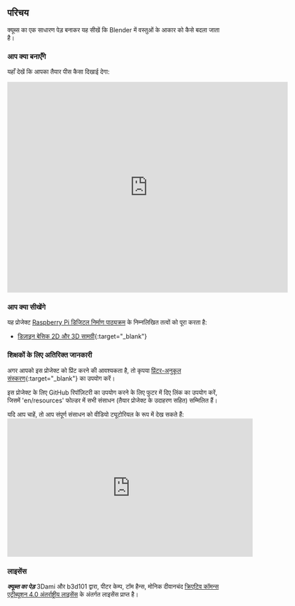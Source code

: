 ## परिचय

क्यूब्स का एक साधारण पेड़ बनाकर यह सीखें कि Blender में वस्तुओं के आकार को कैसे बदला जाता है।

### आप क्या बनाएँगे

यहाँ देखें कि आपका तैयार पीस कैसा दिखाई देगा:

<div class="sketchfab-embed-wrapper">
  <iframe width="640" height="480" src="https://sketchfab.com/models/0e62596168f84ea0a40b4644c4ecc3f2/embed" frameborder="0" allowvr allowfullscreen mozallowfullscreen="true" webkitallowfullscreen="true" onmousewheel=""></iframe>
</div>

### आप क्या सीखेंगे

यह प्रोजेक्ट [Raspberry Pi डिजिटल निर्माण पाठ्यक्रम](http://rpf.io/curriculum) के निम्नलिखित तत्वों को पूरा करता है:

+ [डिज़ाइन बेसिक 2D और 3D सामग्री](https://curriculum.raspberrypi.org/design/creator/){:target="_blank"}

### शिक्षकों के लिए अतिरिक्त जानकारी

अगर आपको इस प्रोजेक्ट को प्रिंट करने की आवश्यकता है, तो कृपया [प्रिंटर-अनुकूल संस्करण](https://projects.raspberrypi.org/en/projects/blender-tree-of-cubes/print){:target="_blank"} का उपयोग करें।

इस प्रोजेक्ट के लिए GitHub रिपॉज़िटरी का उपयोग करने के लिए फुटर में दिए लिंक का उपयोग करें, जिसमें 'en/resources' फोल्डर में सभी संसाधन (तैयार प्रोजेक्ट के उदाहरण सहित) सम्मिलित हैं।

यदि आप चाहें, तो आप संपूर्ण संसाधन को वीडियो ट्यूटोरियल के रूप में देख सकते हैं: <iframe width="560" height="315" src="https://www.youtube.com/embed/Urh8iActMqA?rel=0" frameborder="0" allowfullscreen mark="crwd-mark"></iframe> 

### लाइसेंस

***क्यूब्स का पेड़*** 3Dami और b3d101 द्वारा, पीटर केम्प, टॉम हैन्स, मोनिक दीवानचंद [क्रिएटिव कॉमन्स एट्रीब्यूशन 4.0 अंतर्राष्ट्रीय लाइसेंस](http://creativecommons.org/licenses/by-sa/4.0/) के अंतर्गत लाइसेंस प्राप्त है।